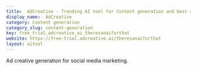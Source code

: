 ```yaml
---
title:  AdCreative - Trending AI tool for Content generation and best alternatives
display_name:  AdCreative
category: Content generation
category_slug: content-generation
key: free_trial_adcreative_ai_theresanaiforthat
website: https://free-trial.adcreative.ai/theresanaiforthat
layout: aitool
---
```


Ad creative generation for social media marketing.
